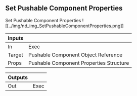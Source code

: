 ## Set Pushable Component Properties
Set Pushable Component Properties
![[../img/nd_img_SetPushableComponentProperties.png]]

|Inputs||
|--|--|
| In | Exec |
| Target | Pushable Component Object Reference |
| Props | Pushable Component Properties Structure |

|Outputs||
|--|--|
| Out | Exec |
